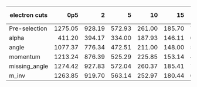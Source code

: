 |electron cuts|0p5|2|5|10|15|25|2f-mutau|2f-e|4f-2mutau2l|4f-2e2l|4f-2mutau2q|4f-2e2q|
|---|--:|--:|--:|--:|--:|--:|--:|--:|--:|--:|--:|--:|
|Pre-selection|1275.05|928.19|572.93|261.00|185.70|71.14|4314.84|434301.71|105.54|181.16|0.00|181.16|
|alpha|411.20|394.17|334.00|187.93|146.11|60.10|298.89|5152.82|28.31|58.40|0.00|58.40|
|angle|1077.37|776.34|472.51|211.00|148.00|55.65|3697.93|195421.07|58.69|102.36|0.00|102.36|
|momentum|1213.24|876.39|525.29|225.85|153.14|47.21|473.71|429282.67|87.20|147.73|0.00|147.73|
|missing_angle|1274.42|927.83|572.04|260.37|185.41|71.04|4289.46|433943.85|101.78|179.50|0.00|179.50|
|m_inv|1263.85|919.70|563.14|252.97|180.44|68.78|3129.34|434294.15|103.49|181.05|0.00|181.05|
